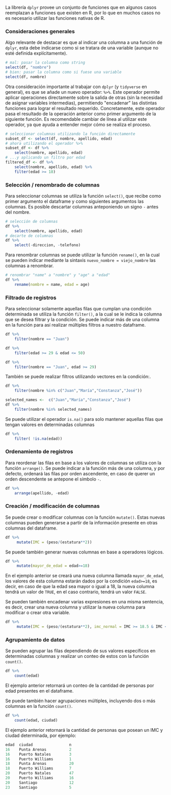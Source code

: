 La librería `dplyr` provee un conjunto de funciones que en algunos casos reemplazan a funciones que existen en R, por lo que en muchos casos no es necesario utilizar las funciones nativas de R.

### Consideraciones generales
Algo relevante de destacar es que al indicar una columna a una función de  `dplyr`, esta debe indicarse como si se tratara de una variable (aunque no esté definida explícitamente).
```r
# mal: pasar la columna como string
select(df, "nombre")
# bien: pasar la columna como si fuese una variable
select(df, nombre)
```

Otra consideración importante al trabajar con `dplyr` (y `tidyverse` en general), es que se añade un nuevo operador: `%>%`. Este operador permite aplicar operaciones directamente sobre la salida de otras (sin la necesidad de asignar variables intermedias), permitiendo "encadenar" las distintas funciones para lograr el resultado requerido. Concretamente, este operador pasa el resultado de la operación anterior como primer argumento de la siguiente función.
Es recomendable cambiar de línea al utilizar este operador, ya que ayuda a entender mejor cómo se realiza el proceso.
```r
# seleccionar columnas utilizando la función directamente
subset_df <- select(df, nombre, apellido, edad)
# ahora utilizando el operador %>%
subset_df <- df %>%
	select(nombre, apellido, edad)
# ...y aplicando un filtro por edad
filtered_df <- df %>%
	select(nombre, apellido, edad) %>%
	filter(edad >= 18)
```

### Selección / renombrado de columnas
Para seleccionar columnas se utiliza la función `select()`, que recibe como primer argumento el dataframe y como siguientes argumentos las columnas. Es posible descartar columnas anteponiendo un signo `-` antes del nombre.
```r
# selección de columnas
df %>%
	select(nombre, apellido, edad)
# decarte de columnas
df %>%
	select(-direccion, -telefono)
```
Para renombrar columnas se puede utilizar la función `rename()`, en la cual se pueden indicar mediante la sintaxis `nuevo_nombre = viejo_nombre` las columnas a renombrar.
```r
# renombrar "name" a "nombre" y "age" a "edad"
df %>%
	rename(nombre = name, edad = age)
```

### Filtrado de registros
Para seleccionar solamente aquellas filas que cumplan una condición determinada se utiliza la función  `filter()`, a la cual se le indica la columna que se desea filtrar y la condición. Se puede indicar más de una columna en la función para así realizar múltiples filtros a nuestro dataframe.
```r
df %>%
    filter(nombre == "Juan")

df %>%
    filter(edad >= 29 & edad <= 50)

df %>%
    filter(nombre == "Juan", edad >= 29)
```

También se puede realizar filtros utilizando vectores en la condición:.
```r
df %>%
    filter(nombre %in% c("Juan","María","Constanza","José"))

selected_names <-  c("Juan","María","Constanza","José")
df %>%
    filter(nombre %in% selected_names)
```

Se puede utilizar el operador `is.na()` para solo mantener aquellas filas que tengan valores en determinadas columnas
```r
df %>%
    filter( !is.na(edad))
```
###  Ordenamiento de registros
Para reordenar las filas en base a los valores de columnas se utiliza con la función `arrange()`. Se puede indicar a la función más de una columna, y por defecto, ordenará las filas por orden ascendente, en caso de querer un orden descendente se antepone el símbolo `-`.
```r
df %>%
    arrange(apellido, -edad)
```

### Creación / modificación de columnas
Se puede crear o modificar columnas con la función `mutate()`. Estas nuevas columnas pueden generarse a partir de la información presente en otras columnas del dataframe.

```r
df %>%
     mutate(IMC = (peso/(estatura**2))
```
Se puede también generar nuevas columnas en base a operadores lógicos.
```r
df %>% 
     mutate(mayor_de_edad = edad>=18)
```

En el ejemplo anterior se creará una nueva columna llamada `mayor_de_edad`, los valores de esta columna estarán dados por la condición `edad>=18`, es decir, en caso de que la edad sea mayor o igual a 18, la nueva columna tendrá un valor de `TRUE`, en el caso contrario, tendrá un valor `FALSE`.

Se pueden también encadenar varias expresiones en una misma sentencia, es decir, crear una nueva columna y utilizar la nueva columna para modificar o crear otra variable.
```r
df %>%
     mutate(IMC = (peso/(estatura**2), imc_normal = IMC >= 18.5 & IMC <= 24.9, obesidad = IMC >= 30)
```

### Agrupamiento de datos
Se pueden agrupar las filas dependiendo de sus valores específicos en determinadas columnas y realizar un conteo de estos con la función `count()`.
```r
df %>%
	count(edad)
```
El ejemplo anterior retornará un conteo de la cantidad de personas por edad presentes en el dataframe.

Se puede también hacer agrupaciones múltiples, incluyendo dos o más columnas en la función `count()`.
```r
df %>%
	count(edad, ciudad)
```

El ejemplo anterior retornará la cantidad de personas que posean un IMC y ciudad determinada, por ejemplo:
```r
edad  ciudad                n
16    Punta Arenas          2
16    Puerto Natales        3
16    Puerto Williams       1
18    Punta Arenas          20
18    Puerto Williams       7
20    Puerto Natales        47
20    Puerto Williams       16
20    Santiago              12
23    Santiago              5
```